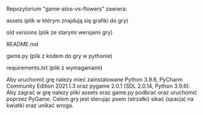 Repozytorium "game-atos-vs-flowers" zawiera:

assets (plik w którym znajdują się grafiki do gry) 

old versions (plik ze starymi wersjami gry)

README.md

game.py (plik z kodem do gry w pythonie)

requirements.txt (plik z wymaganiami)

Aby uruchomić grę nalezy mieć zainstalowane Python 3.9.6, PyCharm Community Edition 2021.1.3 oraz pygame 2.0.1 (SDL 2.0.14, Python 3.9.6).
Aby zagrać w grę nalezy pliki assets oraz game.py podbrać oraz uruchomić poprzez PyGame.
Celem gry jest sterując psem (strzałki) sikać (spacja) na kwiatki oraz unikać wroga.
